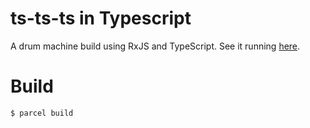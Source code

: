 # ts-ts-ts in Typescript

A drum machine build using RxJS and TypeScript. See it running [here](https://www.tmjohnson.co.uk/ts-ts-ts.html).

# Build

```
$ parcel build
```
